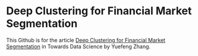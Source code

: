 # Deep Clustering for Financial Market Segmentation

This Github is for the article [Deep Clustering for Financial Market Segmentation]() in Towards Data Science by Yuefeng Zhang.
